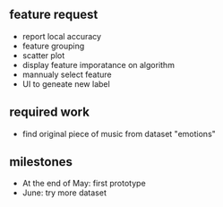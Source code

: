 ## feature request
+ report local accuracy
+ feature grouping
+ scatter plot
+ display feature imporatance on algorithm
+ mannualy select feature
+ UI to geneate new label

## required work
+ find original piece of music from dataset "emotions"

## milestones
+ At the end of May: first prototype
+ June: try more dataset